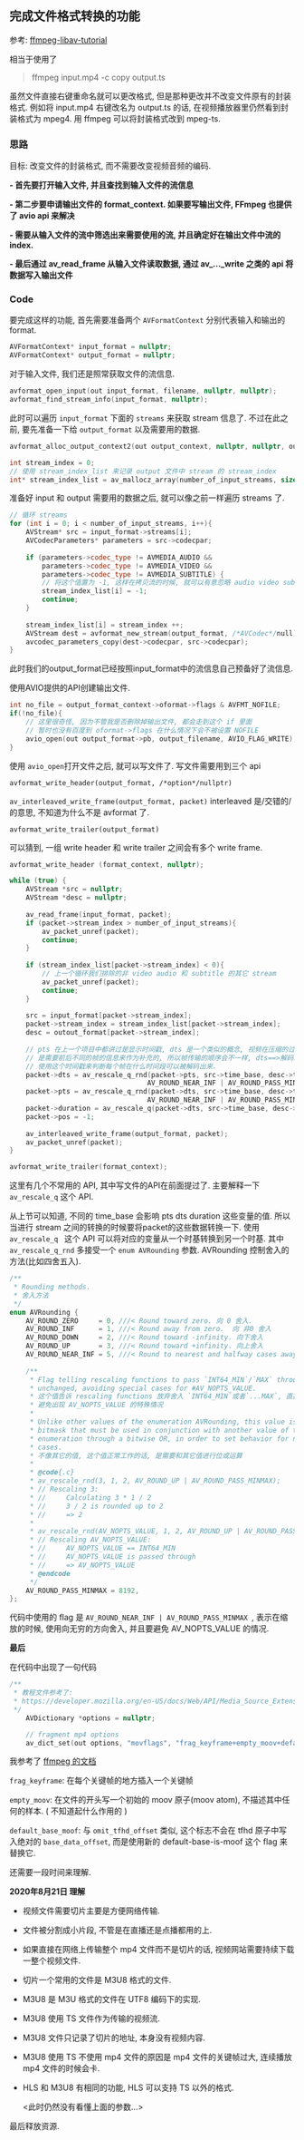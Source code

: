 ## 完成文件格式转换的功能

参考: [ffmpeg-libav-tutorial](https://github.com/leandromoreira/ffmpeg-libav-tutorial#chapter-2---remuxing)

相当于使用了

> ffmpeg input.mp4 -c copy output.ts

虽然文件直接右键重命名就可以更改格式, 但是那种更改并不改变文件原有的封装格式. 例如将 input.mp4 右键改名为 output.ts 的话, 在视频播放器里仍然看到封装格式为 mpeg4. 用 ffmpeg 可以将封装格式改到 mpeg-ts.



### 思路

目标: 改变文件的封装格式, 而不需要改变视频音频的编码. 

**- 首先要打开输入文件, 并且查找到输入文件的流信息**

**- 第二步要申请输出文件的 format_context. 如果要写输出文件, FFmpeg 也提供了 avio api 来解决**

**- 需要从输入文件的流中筛选出来需要使用的流, 并且确定好在输出文件中流的 index.**

**- 最后通过 av_read_frame 从输入文件读取数据, 通过 av_..._write 之类的 api 将数据写入输出文件**



### Code 

要完成这样的功能, 首先需要准备两个 `AVFormatContext` 分别代表输入和输出的 format.

```c++
AVFormatContext* input_format = nullptr;
AVFormatContext* output_format = nullptr;
```

对于输入文件, 我们还是照常获取文件的流信息.

```c++
avformat_open_input(out input_format, filename, nullptr, nullptr);
avformat_find_stream_info(input_format, nullptr);
```

此时可以遍历 `input_format` 下面的 `streams` 来获取 stream 信息了. 不过在此之前, 要先准备一下给 `output_format` 以及需要用的数据.

```c++
avformat_alloc_output_context2(out output_context, nullptr, nullptr, output_filename);

int stream_index = 0;
// 使用 stream_index_list 来记录 output 文件中 stream 的 stream_index
int* stream_index_list = av_mallocz_array(number_of_input_streams, sizeof(*stream_index_list));
```

准备好 input 和 output 需要用的数据之后, 就可以像之前一样遍历 streams 了.

```c++
// 循环 streams 
for (int i = 0; i < number_of_input_streams, i++){
    AVStream* src = input_format->streams[i];
    AVCodecParameters* parameters = src->codecpar;
    
    if (parameters->codec_type != AVMEDIA_AUDIO && 
        parameters->codec_type != AVMEDIA_VIDEO && 
        parameters->codec_type != AVMEDIA_SUBTITLE) {
        // 将这个值置为 -1, 这样在拷贝流的时候, 就可以有意忽略 audio video subtitle 之外的流了
        stream_index_list[i] = -1;
        continue;
    }
    
    stream_index_list[i] = stream_index ++;
	AVStream dest = avformat_new_stream(output_format, /*AVCodec*/null);
    avcodec_parameters_copy(dest->codecpar, src->codecpar);
}
```

此时我们的output_format已经按照input_format中的流信息自己预备好了流信息. 

使用AVIO提供的API创建输出文件.

```c++
int no_file = output_format_context->oformat->flags & AVFMT_NOFILE;
if(!no_file){
    // 这里很奇怪, 因为不管我是否删除掉输出文件, 都会走到这个 if 里面
    // 暂时也没有百度到 oformat->flags 在什么情况下会不被设置 NOFILE
    avio_open(out output_format->pb, output_filename, AVIO_FLAG_WRITE);
}
```

使用 `avio_open`打开文件之后, 就可以写文件了.  写文件需要用到三个 api

`avformat_write_header(output_format, /*option*/nullptr)`

`av_interleaved_write_frame(output_format, packet)` interleaved 是/交错的/的意思, 不知道为什么不是 avformat 了.

`avformat_write_trailer(output_format)`

可以猜到, 一组 write header 和 write trailer 之间会有多个 write frame.

```c++
avformat_write_header (format_context, nullptr);

while (true) {
    AVStream *src = nullptr;
    AVStream *desc = nullptr;
    
    av_read_frame(input_format, packet);
    if (packet->stream_index > number_of_input_streams){
        av_packet_unref(packet);
        continue;
    }
    
    if (stream_index_list[packet->stream_index] < 0){
        // 上一个循环我们排除的非 video audio 和 subtitle 的其它 stream
        av_packet_unref(packet);
        continue;
    }
    
    src = input_format[packet->stream_index];
    packet->stream_index = stream_index_list[packet->stream_index];
    desc = outout_format[packet->stream_index];
    
    // pts 在上一个项目中都讲过是显示时间戳, dts 是一个类似的概念, 视频在压缩的过程中, 有的帧信息
    // 是需要前后不同的帧的信息来作为补充的, 所以帧传输的顺序会不一样, dts==>解码时间戳. 在解码的时候
    // 使用这个时间戳来判断每个帧在什么时间段可以被解码出来.
    packet->dts = av_rescale_q_rnd(packet->pts, src->time_base, desc->time_base, 
                                  AV_ROUND_NEAR_INF | AV_ROUND_PASS_MINMAX);
    packet->pts = av_rescale_q_rnd(packet->dts, src->time_base, desc->time_base,
                                  AV_ROUND_NEAR_INF | AV_ROUND_PASS_MINMAX);
    packet->duration = av_rescale_q(packet->dts, src->time_base, desc->time_base);
    packet->pos = -1;
    
    av_interleaved_write_frame(output_format, packet);
    av_packet_unref(packet);
}

avformat_write_trailer(format_context);
```

这里有几个不常用的 API, 其中写文件的API在前面提过了. 主要解释一下 `av_rescale_q` 这个 API.

从上节可以知道, 不同的 time_base 会影响 pts dts duration 这些变量的值. 所以当进行 stream 之间的转换的时候要将packet的这些数据转换一下. 使用 `av_rescale_q ` 这个 API 可以将对应的变量从一个时基转换到另一个时基. 其中 `av_rescale_q_rnd` 多接受一个 `enum AVRounding` 参数. AVRounding 控制舍入的方法(比如四舍五入).

```c++
/**
 * Rounding methods.
 * 舍入方法
 */
enum AVRounding {
    AV_ROUND_ZERO     = 0, ///< Round toward zero. 向 0 舍入. 
    AV_ROUND_INF      = 1, ///< Round away from zero.  向 非0 舍入
    AV_ROUND_DOWN     = 2, ///< Round toward -infinity. 向下舍入
    AV_ROUND_UP       = 3, ///< Round toward +infinity. 向上舍入
    AV_ROUND_NEAR_INF = 5, ///< Round to nearest and halfway cases away from zero. 四舍五入
    
    /**
     * Flag telling rescaling functions to pass `INT64_MIN`/`MAX` through
     * unchanged, avoiding special cases for #AV_NOPTS_VALUE.
     * 这个值告诉 rescaling functions 放弃舍入 `INT64_MIN`或者`...MAX`, 直接保持原值不变.
     * 避免出现 AV_NOPTS_VALUE 的特殊情况
     *
     * Unlike other values of the enumeration AVRounding, this value is a
     * bitmask that must be used in conjunction with another value of the
     * enumeration through a bitwise OR, in order to set behavior for normal
     * cases.
     * 不像其它的值, 这个值正常工作的话, 是需要和其它值进行位或运算
     *
     * @code{.c}
     * av_rescale_rnd(3, 1, 2, AV_ROUND_UP | AV_ROUND_PASS_MINMAX);
     * // Rescaling 3:
     * //     Calculating 3 * 1 / 2
     * //     3 / 2 is rounded up to 2
     * //     => 2
     *
     * av_rescale_rnd(AV_NOPTS_VALUE, 1, 2, AV_ROUND_UP | AV_ROUND_PASS_MINMAX);
     * // Rescaling AV_NOPTS_VALUE:
     * //     AV_NOPTS_VALUE == INT64_MIN
     * //     AV_NOPTS_VALUE is passed through
     * //     => AV_NOPTS_VALUE
     * @endcode
     */
    AV_ROUND_PASS_MINMAX = 8192,
};
```

代码中使用的 flag 是 `AV_ROUND_NEAR_INF | AV_ROUND_PASS_MINMAX `, 表示在缩放的时候, 使用向无穷的方向舍入, 并且要避免 AV_NOPTS_VALUE 的情况.



**最后**

在代码中出现了一句代码

```c++
/**
 * 教程文件参考了:
 * https://developer.mozilla.org/en-US/docs/Web/API/Media_Source_Extensions_API/Transcoding_assets_for_MSE
 */
    AVDictionary *options = nullptr;

    // fragment mp4 options
    av_dict_set(out options, "movflags", "frag_keyframe+empty_moov+default_base_moof", 0);

```

我参考了 [ffmpeg 的文档](https://ffmpeg.org/ffmpeg-formats.html)

`frag_keyframe`: 在每个关键帧的地方插入一个关键帧

`empty_moov`:  在文件的开头写一个初始的 moov 原子(moov atom), 不描述其中任何的样本. ( 不知道起什么作用的 )

`default_base_moof`:  与 `omit_tfhd_offset` 类似, 这个标志不会在 tfhd 原子中写入绝对的 `base_data_offset`, 而是使用新的 default-base-is-moof 这个 flag 来替换它. 

还需要一段时间来理解.

**2020年8月21日 理解**

 - 视频文件需要切片主要是方便网络传输.

 - 文件被分割成小片段, 不管是在直播还是点播都用的上.

 - 如果直接在网络上传输整个 mp4 文件而不是切片的话, 视频网站需要持续下载一整个视频文件.

 - 切片一个常用的文件是 M3U8 格式的文件.

 - M3U8 是 M3U 格式的文件在 UTF8 编码下的实现.

 - M3U8 使用 TS 文件作为传输的视频流.

 - M3U8 文件只记录了切片的地址, 本身没有视频内容.

 - M3U8 使用 TS 不使用 mp4 文件的原因是 mp4 文件的关键帧过大, 连续播放 mp4 文件的时候会卡.

 - HLS 和 M3U8 有相同的功能, HLS 可以支持 TS 以外的格式.

   <此时仍然没有看懂上面的参数...>



最后释放资源.

